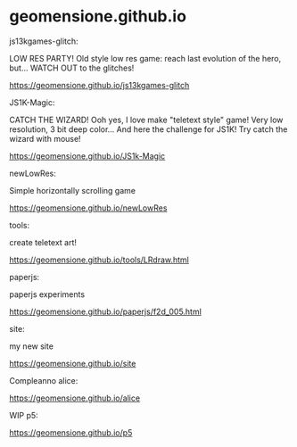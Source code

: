 # geomensione.github.io

js13kgames-glitch: 

LOW RES PARTY! Old style low res game: reach last evolution of the hero, but... WATCH OUT to the glitches!

https://geomensione.github.io/js13kgames-glitch

JS1K-Magic:

CATCH THE WIZARD! Ooh yes, I love make "teletext style" game! Very low resolution, 3 bit deep color... And here the challenge for JS1K! Try catch the wizard with mouse!

https://geomensione.github.io/JS1k-Magic

newLowRes:

Simple horizontally scrolling game

https://geomensione.github.io/newLowRes

tools:

create teletext art!

https://geomensione.github.io/tools/LRdraw.html

paperjs:

paperjs experiments

https://geomensione.github.io/paperjs/f2d_005.html

site:

my new site

https://geomensione.github.io/site

Compleanno alice:

https://geomensione.github.io/alice

WIP p5:

https://geomensione.github.io/p5

